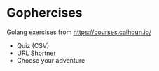 # Gophercises

Golang exercises from https://courses.calhoun.io/

* Quiz (CSV)
* URL Shortner
* Choose your adventure 


